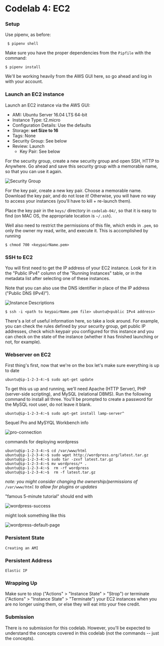 # Codelab 4: EC2

### Setup

Use pipenv, as before:

```
 $ pipenv shell
```

Make sure you have the proper dependencies from the `Pipfile` with the command:

```
$ pipenv install
```

We'll be working heavily from the AWS GUI here, so go ahead and log in with your account.

### Launch an EC2 instance

Launch an EC2 instance via the AWS GUI:
- AMI: Ubuntu Server 16.04 LTS 64-bit
- Instance Type: t2.micro
- Configuration Details: Use the defaults
- Storage: **set Size to 16**
- Tags: None
- Security Group: See below
- Review: Launch
	- Key Pair: See below

For the security group, create a new security group and open SSH, HTTP to Anywhere. Go ahead and save this security group with a memorable name, so that you can use it again.

![Security Group](../../../media/codelabs/codelab-04/security-group2.png)

For the key pair, create a new key pair. Choose a memorable name. Download the key pair, and do not lose it! Otherwise, you will have no way to access your instances (you'll have to kill + re-launch them).

Place the key pair in the `keys/` directory in `codelab-04/`, so that it is easy to find (on MAC OS, the appropriate location is `~/.ssh`).

Well also need to restrict the permissions of this file, which ends in `.pem`, so only the owner my read, write, and execute it. This is accomplished by running

```
$ chmod 700 <keypairName.pem>
```

### SSH to EC2

You will first need to get the IP address of your EC2 instance. Look for it in the "Public IPv4" column of the "Running Instances" table, or in the metadata list after selecting one of these instances.

Note that you can also use the DNS identifier in place of the IP address ("Public DNS (IPv4)").

![Instance Descriptions](../../../media/codelabs/codelab-04/description2.png)

```
$ ssh -i <path to keypairName.pem file> ubuntu@<public IPv4 address>
```

There's a lot of useful information here, so take a look around. For example, you can check the rules defined by your security group, get public IP addresses, check which keypair you configured for this instance and you can check on the state of the instance (whether it has finished launching or not, for example).

### Webserver on EC2

First thing's first, now that we're on the box let's make sure everything is up to date

```
ubuntu@ip-1-2-3-4:~$ sudo apt-get update
```

To get this us up and running, we'll need Apache (HTTP Server), PHP (server-side scripting), and MySQL (relational DBMS). Run the following command to install all three. You'll be prompted to create a password for the MySQL root user, do not leave it blank.

```
ubuntu@ip-1-2-3-4:~$ sudo apt-get install lamp-server^
```
<!--ubuntu@ip-1-2-3-4:~$ sudo service mysql start-->


<!-- TRIED THIS, SEQUEL PRO WORKED BETTER
```
ubuntu@ip-1-2-3-4:~$ sudo apt-get install phpmyadmin
```

![select-apache2](../../../media/codelabs/codelab-04/select-apache2.png)

When prompted, choose the default configuration and create a password

![dbconfig-common](../../../media/codelabs/codelab-04/dbconfig-common.png)

symbolic link
sudo ln -s /usr/share/phpmyadmin /var/www/html/phpmyadmin

sudo apt-get install phpmyadmin php-mbstring php-gettext
sudo service apache2 restart
-->

Sequel Pro and MySYQL Workbench info

![pro-connection](../../../media/codelabs/codelab-04/pro-connection.png)

commands for deploying wordpress

```
ubuntu@ip-1-2-3-4:~$ cd /var/www/html
ubuntu@ip-1-2-3-4:~$ sudo wget http://wordpress.org/latest.tar.gz
ubuntu@ip-1-2-3-4:~$ sudo tar -zxvf latest.tar.gz
ubuntu@ip-1-2-3-4:~$ mv wordpress/* .
ubuntu@ip-1-2-3-4:~$  rm -rf wordpress
ubuntu@ip-1-2-3-4:~$  rm -f latest.tar.gz
```

*note: you might consider changing the ownership/permissions of `/var/www/html` to allow for plugins or updates* <!--i had to manually create wp-config.php with copypasta to the command line-->

"famous 5-minute tutorial" should end with

![wordpress-success](../../../media/codelabs/codelab-04/wordpress-success.png)

might look something like this

![wordpress-default-page](../../../media/codelabs/codelab-04/wordpress-default-page.png)

### Persistent State
	Creating an AMI
	
<!-- to do -->
	
### Persistent Address
	Elastic IP

<!-- to do real quick -->

<!-- NEED TO TRY CONFIGURING MY DOMAIN WITH Route53 BEFORE WRITING
### Your Domain

Register your own domain name at [namecheap.com](https://www.namecheap.com).
-->

### Wrapping Up

Make sure to stop ("Actions" > "Instance State" > "Strop") or terminate ("Actions" > "Instance State" > "Terminate") your EC2 instances when you are no longer using them, or else they will eat into your free credit.
<!--
Here are some [ideas](http://www.wpbeginner.com/beginners-guide/top-10-most-important-things-to-do-after-installing-wordpress/) for what to do with your site, now that it's up.
-->
### Submission

There is no submission for this codelab. However, you'll be expected to understand the concepts covered in this codelab (not the commands -- just the concepts).

<!--
BEGIN LEGACY CODELAB

### Webserver on EC2

Let's host a simple website on EC2. On your box, create a simple HTML file. Feel free to put whatever you would like into the file.

```
ec2 ~$ vim index.html
```

```
<html>
	<body>
		<h1>Hello CMSC389L!</h1>
	</body>
</html>
```

Now, start a web server hosted on port 80. This is the default HTTP port, which we opened up in our security group. Python comes with a module which handles all of the networking and web handling necessary to run a simple web server, which we are calling with the `-m` (module) flag.

```

ec2 ~$ sudo python3 -m http.server 80
```

Now, in your browser, go to the public IP or DNS identifier of your EC2 instance, at port 80. If everything went well, you should see your basic website!

You could now go back and edit the security group you created to limit HTTP access to just a specific IP address and you will see that you are no longer able to access this web page.

### EBS Volumes

To see the attached volumes, use the list block devices command:

```
ec2 ~$ lsblk
NAME    MAJ:MIN RM SIZE RO TYPE MOUNTPOINT
xvda    202:0    0   8G  0 disk
└─xvda1 202:1    0   8G  0 part /
xvdb    202:16   0  40G  0 disk
```

As we can see, there are two attached devices (xvda1, xvdb), and one is mounted onto the root directory.

We can mount the root volume again, to look at its contents:

```
ec2 ~$ mkdir ec2-volume
ec2 ~$ sudo mount /dev/xvda1 ~/ec2-volume
ec2 ~$ sudo chown ubuntu ec2-volume
ec2 ~$ ls ec2-volume
bin   dev  home        lib    lost+found  mnt  proc  run   snap  sys  usr  vmlinuz
boot  etc  initrd.img  lib64  media       opt  root  sbin  srv   tmp  var
```

As you can see, this folder now contains the same contents as the root directory, since this volume is now mounted onto both directories.

Go ahead and unmount this volume from that folder:

```
ec2 ~$ sudo umount ~/ec2-volume
```

Let's inspect the contents of that EBS volume (change the device name based on the output of `lsblk`):

```
ec2 ~$ sudo file -s /dev/xvdb
/dev/xvdb: data
```

The output indicates that the volume has not been initialized with a file system, yet.

Let's compare that with the root device:

```
ec2 ~$ sudo file -s /dev/xvda1
/dev/xvda1: Linux rev 1.0 ext4 filesystem data, UUID=3e13556e-d28d-407b-bcc6-97160eafebe1, volume name "cloudimg-rootfs" (needs journal recovery) (extents) (large files) (huge files)
```

This indicates that xvda1 contains an ext4 file system. We want to create something similar on the EBS volume we mounted (xvdb).

```
ec2 ~$ sudo mkfs -t ext4 /dev/xvdb
mke2fs 1.42.13 (17-May-2015)
Creating filesystem with 10485760 4k blocks and 2621440 inodes
Filesystem UUID: dceca987-ea34-43f1-839f-abbb54b7ed8b
Superblock backups stored on blocks:
	32768, 98304, 163840, 229376, 294912, 819200, 884736, 1605632, 2654208,
	4096000, 7962624

Allocating group tables: done
Writing inode tables: done
Creating journal (32768 blocks): done
Writing superblocks and filesystem accounting information: done
ec2 ~$ sudo file -s /dev/xvdb
/dev/xvdb: Linux rev 1.0 ext4 filesystem data, UUID=dceca987-ea34-43f1-839f-abbb54b7ed8b (extents) (large files) (huge files)
```

Now, if we mount this volume we will be able to read and write into it:

```
ec2 ~$ sudo mount /dev/xvdb ~/ec2-volume
ec2 ~$ sudo chown ubuntu ec2-volume
ec2 ~$ ls ec2-volume/
lost+found
ec2 ~$ echo "Hello World! From CMSC389L" > ec2-volume/hello.txt
ec2 ~$ ls ec2-volume/
hello.txt  lost+found
ec2 ~$ more ec2-volume/hello.txt
Hello World! From CMSC389L
```

Let's move this volume onto a new instance. Go ahead and unmount it before exiting:

```
ec2 ~$ sudo umount ~/ec2-volume
ec2 ~$ exit
```

Launch a new instance, with the same settings as above, except without the EBS volume.

In the Management Console, under "Volumes", detach the EBS volume ("Actions" > "Detach Volume") from the first instance. Then attach it to the second instance ("Actions" > "Attach Volume").

SSH onto the box and run `lsblk`. You should see the newly attached volume. Mount the volume, and you will see `hello.txt`!

You could also terminate this instance, and all data in this volume will live on.

Keep at least one instance around.

### IAM Roles

Just like we created an IAM user that we could sign in with to access our AWS account via the CLI, we can create IAM roles to give to EC2 instances.

These IAM roles/users can be given policy documents which specify exactly what permissions they have.

We will create an IAM role for accessing S3 documents, and then assign this role to a new EC2 instance.

First, SSH onto one of your previous EC2 instances. Attempt to look at the list of buckets in S3:

```
ec2 ~$ sudo apt install -y awscli
ec2 ~$ aws s3 ls
Unable to locate credentials. You can configure credentials by running "aws configure".
```

By default, your EC2 instance does not have access to any other AWS resources. We could run `aws configure` and give it the credentials we created for the CLI, however this is a bad practice. If an EC2 instance were to be compromised, an attacker would have access to admin-level credentials and could export them and use them elsewhere. Plus, if we found out, we would have to change the AWS configuration on every single EC2 instance we had running (if we are running a consumer internet company on AWS, that could be in the 100s+!). Instead, AWS roles are managed by AWS and no key is exposed in plaintext on our instance.

Go ahead and create the IAM role via the Management Console. Open the IAM service and go to the "Roles" tab. Select the correct IAM role type: "Create Role" > "AWS Service" > "EC2". On the permissions tab, search for the "AmazonS3ReadOnlyAccess" policy. Go ahead and give it a name and save the new role.

This policy documents looks like this:
```
{
    "Version": "2012-10-17",
    "Statement": [
        {
            "Effect": "Allow",
            "Action": [
                "s3:Get*",
                "s3:List*"
            ],
            "Resource": "*"
        }
    ]
}
```

As you can see, it enables the S3 Get and List operations on any AWS resource.

Go and create a new EC2 instance, with the same settings as before (minus the EBS volume), except on the "Configure Instance Details" page, select your s3-read-only policy in the "IAM role" dropdown.

SSH onto this new instance.

```
ec2 ~$ sudo apt install -y awscli
ec2 ~$ aws s3 ls
2017-09-08 12:30:19 cmsc389l
2017-09-12 13:27:27 cmsc389l-colink
2017-09-13 11:53:39 cmsc389l-colink-codelab-02-trail
2017-09-13 16:13:03 cmsc389l-colink-website
...
```

As you can see, your EC2 instance can now access your S3 data, without any form of credentials on the EC2 instance:

```
ec2 ~$ aws configure
AWS Access Key ID [None]:
AWS Secret Access Key [None]:
Default region name [None]:
Default output format [None]:
ec2 ~$ ls ~/.aws
ls: cannot access '/home/ubuntu/.aws': No such file or directory
ec2 ~$ echo $AWS_ACCESS_KEY_ID

ec2 ~$  echo $AWS_ACCESS_SECRET_KEY

```

We can go ahead and use this to sync in everything from the S3 website bucket onto our instance:

```
ec2 ~$ mkdir website
ec2 ~$ aws s3 sync s3://cmsc389l-colink-website website
...
ec2 ~$ ls website
apply.html  assets  catalog.html  CNAME  contact.html  css  faq.html  fwe  index.html  js
```

If you run a Python server in the `website/` directory, and visit the IP address via your browser (`http://<ip address>/website/`), you'll see the STICs website again!
EIP -->